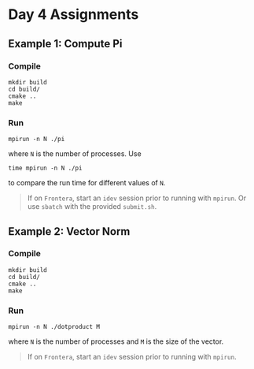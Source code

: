 # Day 4 Assignments

## Example 1: Compute Pi

### Compile
```
mkdir build
cd build/
cmake ..
make 
```

### Run
```
mpirun -n N ./pi
```
where `N` is the number of processes. Use
```
time mpirun -n N ./pi
```
to compare the run time for different values of `N`.

> If on `Frontera`, start an `idev` session prior to running with `mpirun`. Or use `sbatch` with the provided `submit.sh`. 


## Example 2: Vector Norm

### Compile
```
mkdir build
cd build/
cmake ..
make 
```

### Run
```
mpirun -n N ./dotproduct M
```
where `N` is the number of processes and `M` is the size of the vector.

> If on `Frontera`, start an `idev` session prior to running with `mpirun`.
